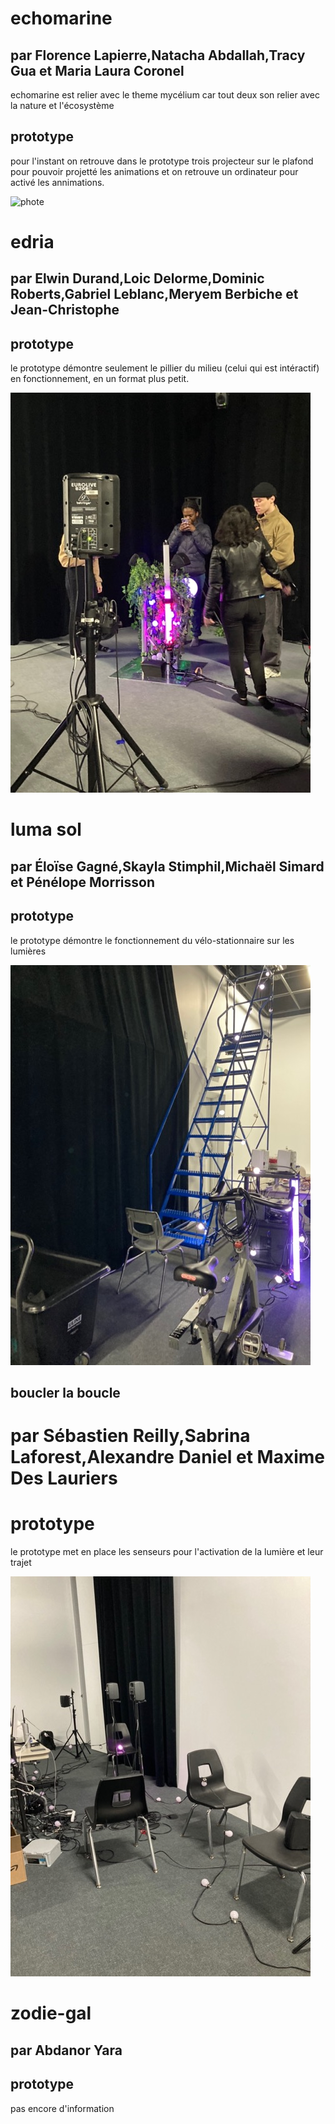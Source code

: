 # echomarine
## par Florence Lapierre,Natacha Abdallah,Tracy Gua et Maria Laura Coronel

echomarine est relier avec le theme mycélium car tout deux son relier avec la nature et l'écosystème

## prototype

pour l'instant on retrouve dans le prototype trois projecteur sur le plafond pour pouvoir projetté les animations et on retrouve un ordinateur pour activé
les annimations.

![phote]()


# edria
## par Elwin Durand,Loic Delorme,Dominic Roberts,Gabriel Leblanc,Meryem Berbiche et Jean-Christophe

## prototype

le prototype démontre seulement le pillier du milieu (celui qui est intéractif) en fonctionnement, en un format plus petit.

![phote](https://github.com/Honmasu/H23_V13_inspirations_UnDupreMichael/blob/main/ProjectFinissant/image/image2.jpeg)

# luma sol
## par Éloïse Gagné,Skayla Stimphil,Michaël Simard et Pénélope Morrisson

## prototype

le prototype démontre le fonctionnement du vélo-stationnaire sur les lumières

![phote](https://github.com/Honmasu/H23_V13_inspirations_UnDupreMichael/blob/main/ProjectFinissant/image/image6.jpeg)

## boucler la boucle
# par Sébastien Reilly,Sabrina Laforest,Alexandre Daniel et Maxime Des Lauriers

# prototype

le prototype met en place les senseurs pour l'activation de la lumière et leur trajet

![phote](https://github.com/Honmasu/H23_V13_inspirations_UnDupreMichael/blob/main/ProjectFinissant/image/image3.jpeg)

# zodie-gal
## par Abdanor Yara

## prototype

pas encore d'information
